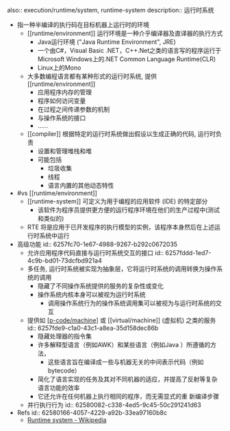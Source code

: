 also:: execution/runtime/system, runtime-system
description:: 运行时系统

  - 指一种半编译的执行码在目标机器上运行时的环境
    - [[runtime/environment]] 运行环境是一种介乎编译器及直译器的执行方式
      - Java运行环境 ("Java Runtime Environment", JRE)
      - 一个由C\#，Visual Basic .NET，C++.Net之类的语言写的程序运行于Microsoft Windows上的.NET Common Language Runtime(CLR)
      - Linux上的Mono
    - 大多数编程语言都有某种形式的运行时系统, 提供 [[runtime/environment]]
      - 应用程序内存的管理
      - 程序如何访问变量
      - 在过程之间传递参数的机制
      - 与操作系统的接口
      - ......
    - [[compiler]] 根据特定的运行时系统做出假设以生成正确的代码, 运行时负责
      - 设置和管理堆栈和堆
      - 可能包括
        - 垃圾收集
        - 线程
        - 语言内置的其他动态特性
  - #vs [[runtime/environment]]
    - [[runtime-system]] 可定义为用于编程的应用软件 (IDE) 的特定部分
      - 该软件为程序员提供更方便的运行程序环境在他们的生产过程中(测试和类似的)
    - RTE 将是应用于已开发程序的执行模型的实例，该程序本身然后在上述运行时系统中运行
  - 高级功能
    id:: 6257fc70-1e67-4988-9267-b292c0672035
    - 允许应用程序代码直接与运行时系统交互的接口
      id:: 6257fddd-1ed7-4c9b-bd01-73dcfbd921a4
    - 多任务, 运行时系统被实现为抽象层，它将运行时系统的调用转换为操作系统的调用
      - 隐藏了不同操作系统提供的服务的复杂性或变化
      - 操作系统内核本身可以被视为运行时系统
        - 调用操作系统行为的操作系统调用集可以被视为与运行时系统的交互
    - 提供如 [[p-code/machine]](P代码机) 或 [[virtual/machine]] (虚拟机) 之类的服务
      id:: 6257fde9-c1a0-43c1-a8ea-35d158dec86b
      - 隐藏处理器的指令集
      - 许多解释型语言（例如AWK）和某些语言（例如Java ）所遵循的方法，
        - 这些语言旨在编译成一些与机器无关的中间表示代码（例如bytecode）
      - 简化了语言实现的任务及其对不同机器的适应，并提高了反射等复杂语言功能的效率
      - 它还允许在任何机器上执行相同的程序，而无需显式的重  新编译步骤
    - 并行执行行为
      id:: 62580082-c338-4ed5-9c45-50c291241d63
- Refs
  id:: 62580166-4057-4229-a92b-33ea97160b8c
  - [Runtime system - Wikipedia](https://en.wikipedia.org/wiki/Runtime_system)